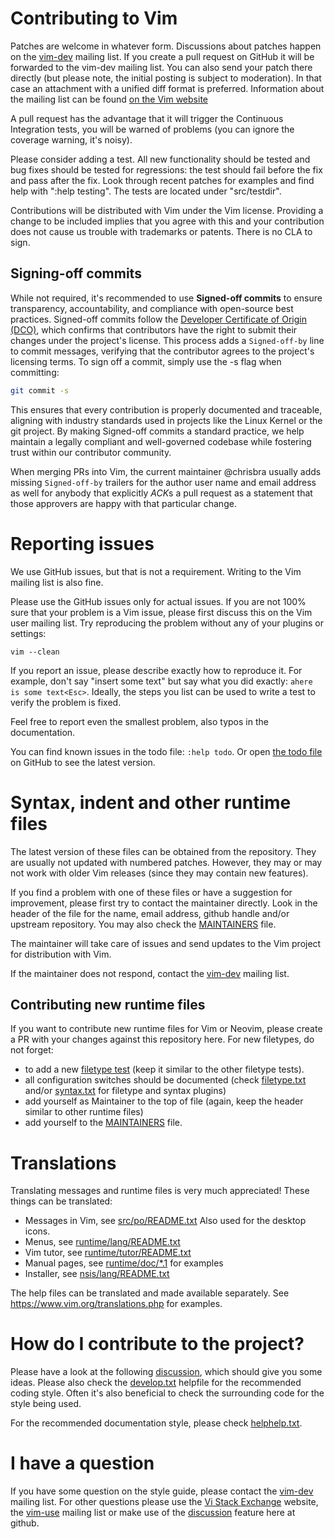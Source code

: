 # Contributing to Vim

Patches are welcome in whatever form.
Discussions about patches happen on the [vim-dev][0] mailing list.
If you create a pull request on GitHub it will be
forwarded to the vim-dev mailing list. You can also send your patch there
directly (but please note, the initial posting is subject to moderation).
In that case an attachment with a unified diff format is preferred.
Information about the mailing list can be found [on the Vim website][0]

A pull request has the advantage that it will trigger the Continuous
Integration tests, you will be warned of problems (you can ignore the coverage
warning, it's noisy).

Please consider adding a test. All new functionality should be tested and bug
fixes should be tested for regressions: the test should fail before the fix and
pass after the fix. Look through recent patches for examples and find help
with ":help testing". The tests are located under "src/testdir".

Contributions will be distributed with Vim under the Vim license. Providing a
change to be included implies that you agree with this and your contribution
does not cause us trouble with trademarks or patents. There is no CLA to sign.

## Signing-off commits

While not required, it's recommended to use **Signed-off commits** to ensure
transparency, accountability, and compliance with open-source best practices.
Signed-off commits follow the [Developer Certificate of Origin (DCO)][15],
which confirms that contributors have the right to submit their changes under
the project's license. This process adds a `Signed-off-by` line to commit
messages, verifying that the contributor agrees to the project's licensing
terms. To sign off a commit, simply use the -s flag when committing:

```sh
git commit -s
```

This ensures that every contribution is properly documented and traceable,
aligning with industry standards used in projects like the Linux Kernel or
the git project. By making Signed-off commits a standard practice, we help
maintain a legally compliant and well-governed codebase while fostering trust
within our contributor community.

When merging PRs into Vim, the current maintainer @chrisbra usually adds missing
`Signed-off-by` trailers for the author user name and email address as well for
anybody that explicitly *ACK*s a pull request as a statement that those
approvers are happy with that particular change.

# Reporting issues

We use GitHub issues, but that is not a requirement. Writing to the Vim
mailing list is also fine.

Please use the GitHub issues only for actual issues. If you are not 100% sure
that your problem is a Vim issue, please first discuss this on the Vim user
mailing list. Try reproducing the problem without any of your plugins or settings:

    vim --clean

If you report an issue, please describe exactly how to reproduce it.
For example, don't say "insert some text" but say what you did exactly:
`ahere is some text<Esc>`.
Ideally, the steps you list can be used to write a test to verify the problem
is fixed.

Feel free to report even the smallest problem, also typos in the documentation.

You can find known issues in the todo file: `:help todo`.
Or open [the todo file][todo list] on GitHub to see the latest version.

# Syntax, indent and other runtime files

The latest version of these files can be obtained from the repository.
They are usually not updated with numbered patches. However, they may
or may not work with older Vim releases (since they may contain new features).

If you find a problem with one of these files or have a suggestion for
improvement, please first try to contact the maintainer directly.
Look in the header of the file for the name, email address, github handle and/or
upstream repository. You may also check the [MAINTAINERS][11] file.

The maintainer will take care of issues and send updates to the Vim project for
distribution with Vim.

If the maintainer does not respond, contact the [vim-dev][0] mailing list.

## Contributing new runtime files

If you want to contribute new runtime files for Vim or Neovim, please create a
PR with your changes against this repository here. For new filetypes, do not forget:

- to add a new [filetype test][12] (keep it similar to the other filetype tests).
- all configuration switches should be documented
  (check [filetype.txt][13] and/or [syntax.txt][14] for filetype and syntax plugins)
- add yourself as Maintainer to the top of file (again, keep the header similar to
  other runtime files)
- add yourself to the [MAINTAINERS][11] file.

# Translations

Translating messages and runtime files is very much appreciated! These things
can be translated:

- Messages in Vim, see [src/po/README.txt][1]
  Also used for the desktop icons.
- Menus, see [runtime/lang/README.txt][2]
- Vim tutor, see [runtime/tutor/README.txt][3]
- Manual pages, see [runtime/doc/\*.1][4] for examples
- Installer, see [nsis/lang/README.txt][5]

The help files can be translated and made available separately.
See https://www.vim.org/translations.php for examples.

# How do I contribute to the project?

Please have a look at the following [discussion][6], which should give you some
ideas. Please also check the [develop.txt][7] helpfile for the recommended
coding style. Often it's also beneficial to check the surrounding code for the style
being used.

For the recommended documentation style, please check [helphelp.txt][16].

# I have a question

If you have some question on the style guide, please contact the [vim-dev][0]
mailing list. For other questions please use the [Vi Stack Exchange][8] website, the
[vim-use][9] mailing list or make use of the [discussion][10] feature here at github.

[todo list]: https://github.com/vim/vim/blob/master/runtime/doc/todo.txt
[0]: http://www.vim.org/maillist.php#vim-dev
[1]: https://github.com/vim/vim/blob/master/src/po/README.txt
[2]: https://github.com/vim/vim/blob/master/runtime/lang/README.txt
[3]: https://github.com/vim/vim/blob/master/runtime/tutor/README.txt
[4]: https://github.com/vim/vim/blob/master/runtime/doc/vim.1
[5]: https://github.com/vim/vim/blob/master/nsis/lang/README.txt
[6]: https://github.com/vim/vim/discussions/13087
[7]: https://github.com/vim/vim/blob/master/runtime/doc/develop.txt
[8]: https://vi.stackexchange.com
[9]: http://www.vim.org/maillist.php#vim-use
[10]: https://github.com/vim/vim/discussions
[11]: https://github.com/vim/vim/blob/master/.github/MAINTAINERS
[12]: https://github.com/vim/vim/blob/master/src/testdir/test_filetype.vim
[13]: https://github.com/vim/vim/blob/master/runtime/doc/filetype.txt
[14]: https://github.com/vim/vim/blob/master/runtime/doc/syntax.txt
[15]: https://en.wikipedia.org/wiki/Developer_Certificate_of_Origin
[16]: https://github.com/vim/vim/blob/master/runtime/doc/helphelp.txt
